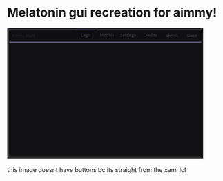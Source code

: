 # Melatonin gui recreation for aimmy!
![melatonin](https://raw.githubusercontent.com/burycorpse/Aimmy-guis/main/image.png)

this image doesnt have buttons bc its straight from the xaml lol
